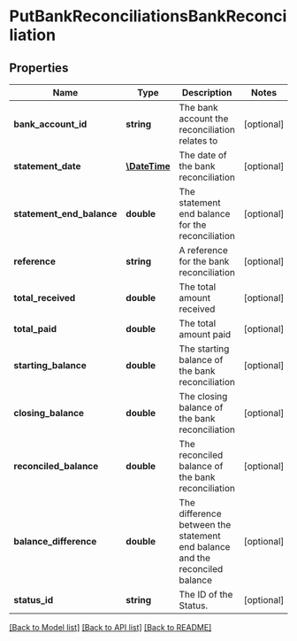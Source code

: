 # PutBankReconciliationsBankReconciliation

## Properties
Name | Type | Description | Notes
------------ | ------------- | ------------- | -------------
**bank_account_id** | **string** | The bank account the reconciliation relates to | [optional] 
**statement_date** | [**\DateTime**](\DateTime.md) | The date of the bank reconciliation | [optional] 
**statement_end_balance** | **double** | The statement end balance for the reconciliation | [optional] 
**reference** | **string** | A reference for the bank reconciliation | [optional] 
**total_received** | **double** | The total amount received | [optional] 
**total_paid** | **double** | The total amount paid | [optional] 
**starting_balance** | **double** | The starting balance of the bank reconciliation | [optional] 
**closing_balance** | **double** | The closing balance of the bank reconciliation | [optional] 
**reconciled_balance** | **double** | The reconciled balance of the bank reconciliation | [optional] 
**balance_difference** | **double** | The difference between the statement end balance and the reconciled balance | [optional] 
**status_id** | **string** | The ID of the Status. | [optional] 

[[Back to Model list]](../README.md#documentation-for-models) [[Back to API list]](../README.md#documentation-for-api-endpoints) [[Back to README]](../README.md)


